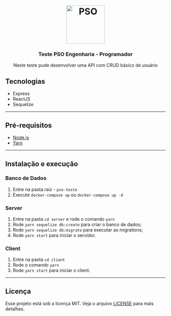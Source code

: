 <h1 align="center">
  <img alt="PSO" src="https://psoengenharia.com.br/wp-content/uploads/2020/04/PSO-Logo-Eng-RGB.svg" width="120px" />
</h1>

<h3 align="center">
  Teste PSO Engenharia - Programador
</h3>

<p align="center">Neste teste pude desenvolver uma API com CRUD básico de usuário</p>

## Tecnologias

- Express
- ReactJS
- Sequelize

---

## Pré-requisitos

- [Node.js](https://nodejs.org/en/)
- [Yarn](https://yarnpkg.com/pt-BR/docs/install)

---

## Instalação e execução

### Banco de Dados

1. Entre na pasta raiz - `pso-teste`
2. Execute `docker-compose up` ou `docker-compose up -d`

### Server

1. Entre na pasta `cd server` e rode o comando `yarn`
2. Rode `yarn sequelize db:create` para criar o banco de dados;
3. Rode `yarn sequelize db:migrate` para executar as migrations;
4. Rode `yarn start` para iniciar o servidor.

### Client

1. Entre na pasta `cd client`
2. Rode o comando `yarn`
3. Rode `yarn start` para iniciar o client.

---

## Licença

Esse projeto está sob a licença MIT. Veja o arquivo [LICENSE](LICENSE.md) para mais detalhes.
